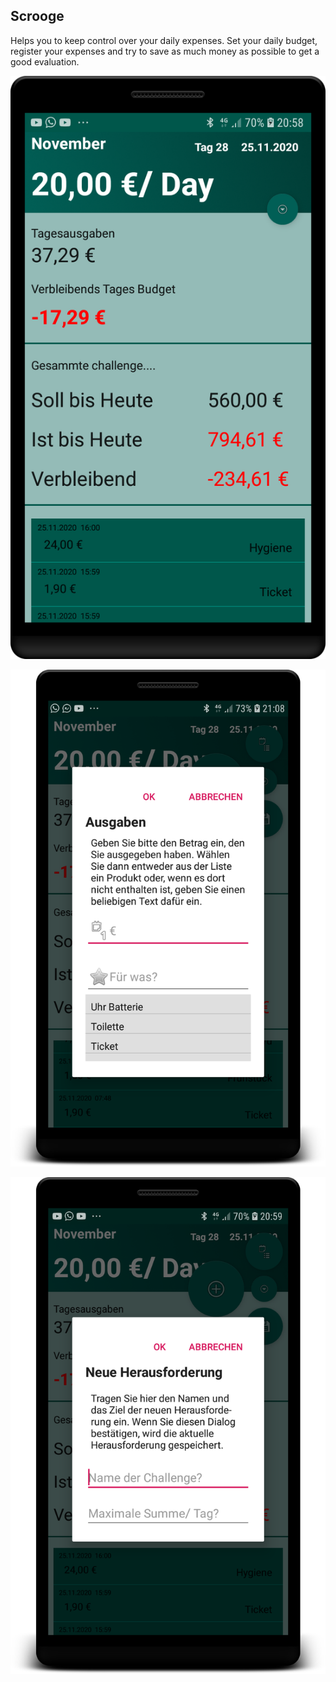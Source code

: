 Scrooge
--
Helps you to keep control over your daily expenses. Set your daily budget, register your expenses and try to save as much money as possible to get a good evaluation.


![](Shot_1.png)

![](Shot_2.png)

![](Shot_3.png)
